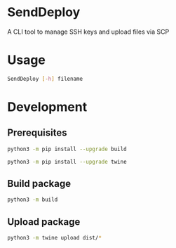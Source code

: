 # SendDeploy

A CLI tool to manage SSH keys and upload files via SCP

# Usage

```bash
SendDeploy [-h] filename
```

# Development

## Prerequisites

```bash
python3 -m pip install --upgrade build
```

```bash
python3 -m pip install --upgrade twine
```

## Build package

```bash
python3 -m build
```

## Upload package

```bash
python3 -m twine upload dist/*
```
